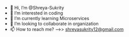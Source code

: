 - 👋 Hi, I’m @Shreya-Sukrity
- 👀 I’m interested in coding
- 🌱 I’m currently learning Microservices
- 💞️ I’m looking to collaborate in organization
- 📫 How to reach me? -->> shreyasukrity12@gmail.com

<!---
Shreya-Sukrity/Shreya-Sukrity is a ✨ special ✨ repository because its `README.md` (this file) appears on your GitHub profile.
You can click the Preview link to take a look at your changes.
--->
